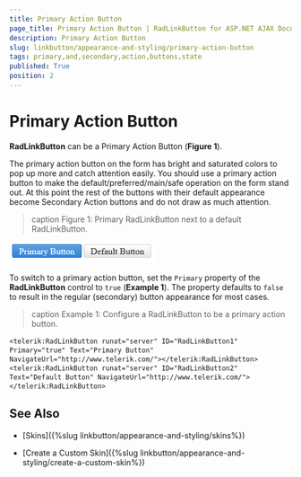 ```yaml
---
title: Primary Action Button
page_title: Primary Action Button | RadLinkButton for ASP.NET AJAX Documentation
description: Primary Action Button
slug: linkbutton/appearance-and-styling/primary-action-button
tags: primary,and,secondary,action,buttons,state
published: True
position: 2
---
```


# Primary Action Button

**RadLinkButton** can be a Primary Action Button (**Figure 1**).

The primary action button on the form has bright and saturated colors to pop up more and catch attention easily. You should use a primary action button to make the default/preferred/main/safe operation on the form stand out. At this point the rest of the buttons with their default appearance become Secondary Action buttons and do not draw as much attention.

>caption Figure 1: Primary RadLinkButton next to a default RadLinkButton.

![Primary action button overview](images/primary-action-button.png)

To switch to a primary action button, set the `Primary` property of the **RadLinkButton** control to `true` (**Example 1**). The property defaults to `false` to result in the regular (secondary) button appearance for most cases.

>caption Example 1: Configure a RadLinkButton to be a primary action button.

````
<telerik:RadLinkButton runat="server" ID="RadLinkButton1" Primary="true" Text="Primary Button" NavigateUrl="http://www.telerik.com/"></telerik:RadLinkButton>
<telerik:RadLinkButton runat="server" ID="RadLinkButton2" Text="Default Button" NavigateUrl="http://www.telerik.com/"></telerik:RadLinkButton>
````

## See Also

 * [Skins]({%slug linkbutton/appearance-and-styling/skins%})

 * [Create a Custom Skin]({%slug linkbutton/appearance-and-styling/create-a-custom-skin%})
